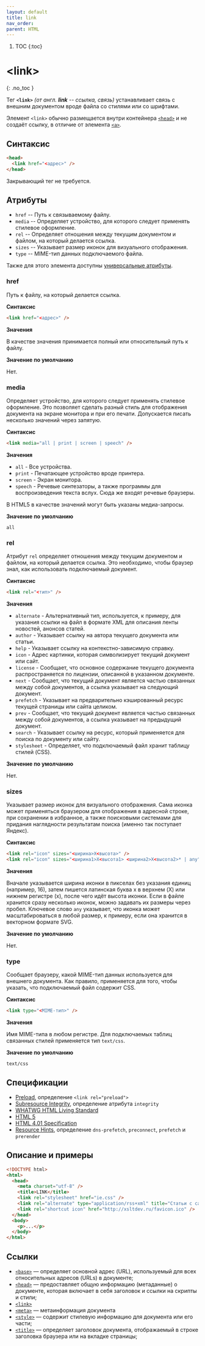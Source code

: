 ```yaml
---
layout: default
title: link
nav_order:
parent: HTML
---
```


<!-- prettier-ignore-start -->
1. TOC
{:toc}

# &lt;link&gt;
{: .no_toc }
<!-- prettier-ignore-end -->

Тег **`<link>`** _(от англ. **link** -- ссылка, связь)_ устанавливает связь с внешним документом вроде файла со стилями или со шрифтами.

Элемент `<link>` обычно размещается внутри контейнера [`<head>`](/html/head/) и не создаёт ссылку, в отличие от элемента [`<a>`](/html/a/).

## Синтаксис

```html
<head>
  <link href="<адрес>" />
</head>
```

Закрывающий тег не требуется.

## Атрибуты

- `href` -- Путь к связываемому файлу.
- `media` -- Определяет устройство, для которого следует применять стилевое оформление.
- `rel` -- Определяет отношения между текущим документом и файлом, на который делается ссылка.
- `sizes` -- Указывает размер иконок для визуального отображения.
- `type` -- MIME-тип данных подключаемого файла.

Также для этого элемента доступны [универсальные атрибуты](/lib/uni-attr/).

### href

Путь к файлу, на который делается ссылка.

**Синтаксис**

```html
<link href="<адрес>" />
```

**Значения**

В качестве значения принимается полный или относительный путь к файлу.

**Значение по умолчанию**

Нет.

### media

Определяет устройство, для которого следует применять стилевое оформление. Это позволяет сделать разный стиль для отображения документа на экране монитора и при его печати. Допускается писать несколько значений через запятую.

**Синтаксис**

```html
<link media="all | print | screen | speech" />
```

**Значения**

- `all` - Все устройства.
- `print` - Печатающее устройство вроде принтера.
- `screen` - Экран монитора.
- `speech` - Речевые синтезаторы, а также программы для воспроизведения текста вслух. Сюда же входят речевые браузеры.

В HTML5 в качестве значений могут быть указаны медиа-запросы.

**Значение по умолчанию**

`all`

### rel

Атрибут `rel` определяет отношения между текущим документом и файлом, на который делается ссылка. Это необходимо, чтобы браузер знал, как использовать подключаемый документ.

**Синтаксис**

```html
<link rel="<тип>" />
```

**Значения**

- `alternate` - Альтернативный тип, используется, к примеру, для указания ссылки на файл в формате XML для описания ленты новостей, анонсов статей.
- `author` - Указывает ссылку на автора текущего документа или статьи.
- `help` - Указывает ссылку на контекстно-зависимую справку.
- `icon` - Адрес картинки, которая символизирует текущий документ или сайт.
- `license` - Сообщает, что основное содержание текущего документа распространяется по лицензии, описанной в указанном документе.
- `next` - Сообщает, что текущий документ является частью связанных между собой документов, а ссылка указывает на следующий документ.
- `prefetch` - Указывает на предварительно кэшированный ресурс текущей страницы или сайта целиком.
- `prev` - Сообщает, что текущий документ является частью связанных между собой документов, а ссылка указывает на предыдущий документ.
- `search` - Указывает ссылку на ресурс, который применяется для поиска по документу или сайту.
- `stylesheet` - Определяет, что подключаемый файл хранит таблицу стилей (CSS).

**Значение по умолчанию**

Нет.

### sizes

Указывает размер иконок для визуального отображения. Сама иконка может применяться браузером для отображения в адресной строке, при сохранении в избранное, а также поисковыми системами для придания наглядности результатам поиска (именно так поступает Яндекс).

**Синтаксис**

```html
<link rel="icon" sizes="<ширина>X<высота>" />
<link rel="icon" sizes="<ширина1>X<высота1> <ширина2>X<высота2>* | any" />
```

**Значения**

Вначале указывается ширина иконки в пикселах без указания единиц (например, 16), затем пишется латинская буква x в верхнем (X) или нижнем регистре (x), после чего идёт высота иконки. Если в файле хранится сразу несколько иконок, можно задавать их размеры через пробел. Ключевое слово `any` указывает, что иконка может масштабироваться в любой размер, к примеру, если она хранится в векторном формате SVG.

**Значение по умолчанию**

Нет.

### type

Сообщает браузеру, какой MIME-тип данных используется для внешнего документа. Как правило, применяется для того, чтобы указать, что подключаемый файл содержит CSS.

**Синтаксис**

```html
<link type="<MIME-тип>" />
```

**Значения**

Имя MIME-типа в любом регистре. Для подключаемых таблиц связанных стилей применяется тип `text/css`.

**Значение по умолчанию**

`text/css`

## Спецификации

- [Preload](https://w3c.github.io/preload/), определение `<link rel="preload">`
- [Subresource Integrity](https://w3c.github.io/webappsec/specs/subresourceintegrity/#htmlscriptelement), определение атрибута `integrity`
- [WHATWG HTML Living Standard](https://html.spec.whatwg.org/multipage/semantics.html#the-link-element)
- [HTML 5](http://www.w3.org/TR/html5/document-metadata.html#the-link-element)
- [HTML 4.01 Specification](http://www.w3.org/TR/html401/struct/links.html#h-12.3)
- [Resource Hints](http://www.w3.org/TR/resource-hints/#prefetch), определение `dns-prefetch`, `preconnect`, `prefetch` и `prerender`

## Описание и примеры

```html
<!DOCTYPE html>
<html>
  <head>
    <meta charset="utf-8" />
    <title>LINK</title>
    <link rel="stylesheet" href="ie.css" />
    <link rel="alternate" type="application/rss+xml" title="Статьи с сайта xsltdev.ru" href="http://xsltdev.ru/rss.xml" />
    <link rel="shortcut icon" href="http://xsltdev.ru/favicon.ico" />
  </head>
  <body>
    <p>...</p>
  </body>
</html>
```

## Ссылки

- [`<base>`](/html/base/) &mdash; определяет основной адрес (URL), используемый для всех относительных адресов (URLs) в документе;
- [`<head>`](/html/head/) &mdash; предоставляет общую информацию (метаданные) о документе, которая включает в себя заголовок и ссылки на скрипты и стили;
- [`<link>`](/html/link/)
- [`<meta>`](/html/meta/) &mdash; метаинформация документа
- [`<style>`](/html/style/) &mdash; содержит стилевую информацию для документа или его части;
- [`<title>`](/html/title/) &mdash; определяет заголовок документа, отображаемый в строке заголовка браузера или на вкладке страницы;
